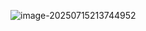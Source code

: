 ![image-20250715213744952](C:\Users\33940\AppData\Roaming\Typora\typora-user-images\image-20250715213744952.png)